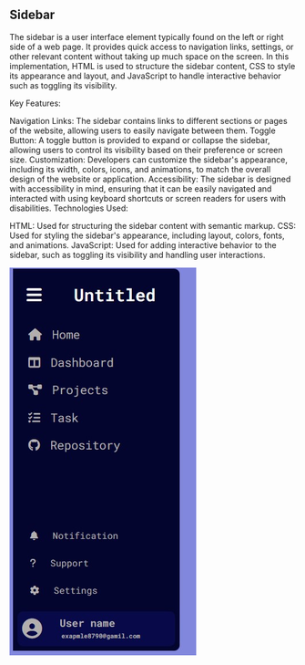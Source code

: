 ## Sidebar

<p>
The sidebar is a user interface element typically found on the left or right side of a web page. It provides quick access to navigation links, settings, or other relevant content without taking up much space on the screen. In this implementation, HTML is used to structure the sidebar content, CSS to style its appearance and layout, and JavaScript to handle interactive behavior such as toggling its visibility.

Key Features:

Navigation Links: The sidebar contains links to different sections or pages of the website, allowing users to easily navigate between them.
Toggle Button: A toggle button is provided to expand or collapse the sidebar, allowing users to control its visibility based on their preference or screen size.
Customization: Developers can customize the sidebar's appearance, including its width, colors, icons, and animations, to match the overall design of the website or application.
Accessibility: The sidebar is designed with accessibility in mind, ensuring that it can be easily navigated and interacted with using keyboard shortcuts or screen readers for users with disabilities.
Technologies Used:

HTML: Used for structuring the sidebar content with semantic markup.
CSS: Used for styling the sidebar's appearance, including layout, colors, fonts, and animations.
JavaScript: Used for adding interactive behavior to the sidebar, such as toggling its visibility and handling user interactions.
</p>

![preview](Screenshot%202024-04-21%20190310.jpg)

